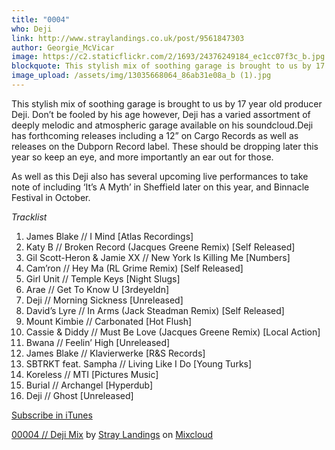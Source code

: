 ```yaml
---
title: "0004"
who: Deji
link: http://www.straylandings.co.uk/post/9561847303
author: Georgie_McVicar
image: https://c2.staticflickr.com/2/1693/24376249184_ec1cc07f3c_b.jpg
blockquote: This stylish mix of soothing garage is brought to us by 17 year old producer Deji. Don’t be fooled by his age however, Deji has a varied assortment of deeply melodic and atmospheric garage available on his soundcloud.Deji has forthcoming releases including a 12” on Cargo Records as well as releases on the Dubporn Record label. These should be dropping later this year so keep an eye, and more importantly an ear out for those.
image_upload: /assets/img/13035668064_86ab31e08a_b (1).jpg
---
```


This stylish mix of soothing garage is brought to us by 17 year old producer Deji. Don’t be fooled by his age however, Deji has a varied assortment of deeply melodic and atmospheric garage available on his soundcloud.Deji has forthcoming releases including a 12” on Cargo Records as well as releases on the Dubporn Record label. These should be dropping later this year so keep an eye, and more importantly an ear out for those.   
  
As well as this Deji also has several upcoming live performances to take note of including ‘It’s A Myth’ in Sheffield later on this year, and Binnacle Festival in October.

_Tracklist_

  1. James Blake // I Mind [Atlas Recordings]
  2. Katy B // Broken Record (Jacques Greene Remix) [Self Released]
  3. Gil Scott-Heron & Jamie XX // New York Is Killing Me [Numbers]
  4. Cam’ron // Hey Ma (RL Grime Remix) [Self Released]
  5. Girl Unit // Temple Keys [Night Slugs]
  6. Arae // Get To Know U [3rdeyeldn]
  7. Deji // Morning Sickness [Unreleased]
  8. David’s Lyre // In Arms (Jack Steadman Remix) [Self Released]
  9. Mount Kimbie // Carbonated [Hot Flush]
  10. Cassie & Diddy // Must Be Love (Jacques Greene Remix) [Local Action]
  11. Bwana // Feelin’ High [Unreleased]
  12. James Blake // Klavierwerke [R&S Records]
  13. SBTRKT feat. Sampha // Living Like I Do [Young Turks]
  14. Koreless // MTI [Pictures Music]
  15. Burial // Archangel [Hyperdub]
  16. Deji // Ghost [Unreleased]

[Subscribe in iTunes](itpc://straylandings.jellycast.com/podcast/feed/2)

[00004 // Deji Mix](http://www.mixcloud.com/straylandings/00004-deji-mix/#utm_source=widget&utm_medium=web&utm_campaign=base_links&utm_term=resource_link) by [Stray Landings](http://www.mixcloud.com/straylandings/#utm_source=widget&utm_medium=web&utm_campaign=base_links&utm_term=profile_link) on [ Mixcloud](http://www.mixcloud.com/#utm_source=widget&utm_medium=web&utm_campaign=base_links&utm_term=homepage_link)
